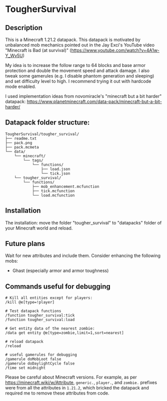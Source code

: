 # TougherSurvival

## Description

This is a Minecraft 1.21.2 datapack. This datapack is motivated by unbalanced mob mechanics pointed out in the Jay Exci's YouTube video "Minecraft is Bad (at survival)" (https://www.youtube.com/watch?v=4A1w-Y_Wv5U)

My idea is to increase the follow range to 64 blocks and base armor protection and double the movement speed and attack damage. I also tweak some gamerules (e.g. I disable phantom generation and sleeping) and set difficulty level to high. I recommend trying it out with hardcode mode enabled.

I used implementation ideas from novomiracle's "minecraft but a bit harder" datapack: https://www.planetminecraft.com/data-pack/minecraft-but-a-bit-harder/

## Datapack folder structure:

```
TougherSurvival/tougher_survival/
├── readme.txt
├── pack.png
├── pack.mcmeta
└── data/
    └── minecraft/
        └── tags/
            └── functions/
                ├── load.json
                └── tick.json
    └── tougher_survival/
        └── functions/
            ├── mob_enhancement.mcfunction
            ├── tick.mcfunction
            └── load.mcfunction
```

## Installation

The installation: move the folder "tougher_survival" to "datapacks" folder of your Minecraft world and reload.

## Future plans

Wait for new attributes and include them. Consider enhancing the following mobs:
- Ghast (especially armor and armor toughness)

## Commands useful for debugging

```
# Kill all entities except for players:
/kill @e[type=!player]

# Test datapack functions
/function tougher_survival:tick
/function tougher_survival:load

# Get entity data of the nearest zombie:
/data get entity @e[type=zombie,limit=1,sort=nearest]

# reload datapack
/reload

# useful gamerules for debugging
/gamerule doMobLoot false
/gamerule doDaylightCycle false
/time set midnight
```

Please be careful about Minecraft versions. For example, as per https://minecraft.wiki/w/Attribute, `generic.`, `player.`, and `zombie.` prefixes were from all the attributes in `1.21.2`, which bricked the datapack and required me to remove these attributes from code.